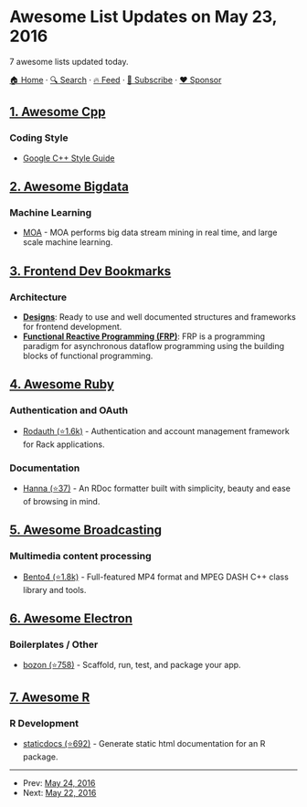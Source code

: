 # Awesome List Updates on May 23, 2016

7 awesome lists updated today.

[🏠 Home](/README.md) · [🔍 Search](https://www.trackawesomelist.com/search/) · [🔥 Feed](https://www.trackawesomelist.com/rss.xml) · [📮 Subscribe](https://trackawesomelist.us17.list-manage.com/subscribe?u=d2f0117aa829c83a63ec63c2f&id=36a103854c) · [❤️  Sponsor](https://github.com/sponsors/theowenyoung)



## [1. Awesome Cpp](/content/fffaraz/awesome-cpp/README.md)

### Coding Style

*   [Google C++ Style Guide](https://google.github.io/styleguide/cppguide.html)

## [2. Awesome Bigdata](/content/newTendermint/awesome-bigdata/README.md)

### Machine Learning

*   [MOA](http://moa.cms.waikato.ac.nz) - MOA performs big data stream mining in real time, and large scale machine learning.

## [3. Frontend Dev Bookmarks](/content/dypsilon/frontend-dev-bookmarks/README.md)

### Architecture

*   **[Designs](https://github.com/dypsilon/frontend-dev-bookmarks/blob/master/README.md/architecture/designs.md)**: Ready to use and well documented structures and frameworks for frontend development.
*   **[Functional Reactive Programming (FRP)](https://github.com/dypsilon/frontend-dev-bookmarks/blob/master/README.md/architecture/functional-reactive-programming-frp.md)**: FRP is a programming paradigm for asynchronous dataflow programming using the building blocks of functional programming.

## [4. Awesome Ruby](/content/markets/awesome-ruby/README.md)

### Authentication and OAuth

*   [Rodauth (⭐1.6k)](https://github.com/jeremyevans/rodauth) - Authentication and account management framework for Rack applications.

### Documentation

*   [Hanna (⭐37)](https://github.com/rdoc/hanna-nouveau) - An RDoc formatter built with simplicity, beauty and ease of browsing in mind.

## [5. Awesome Broadcasting](/content/ebu/awesome-broadcasting/README.md)

### Multimedia content processing

*   [Bento4 (⭐1.8k)](https://github.com/axiomatic-systems/Bento4) - Full-featured MP4 format and MPEG DASH C++ class library and tools.

## [6. Awesome Electron](/content/sindresorhus/awesome-electron/README.md)

### Boilerplates / Other

*   [bozon (⭐758)](https://github.com/railsware/bozon) - Scaffold, run, test, and package your app.

## [7. Awesome R](/content/qinwf/awesome-R/README.md)

### R Development

*   [staticdocs (⭐692)](https://github.com/hadley/staticdocs) - Generate static html documentation for an R package.

---

- Prev: [May 24, 2016](/content/2016/05/24/README.md)
- Next: [May 22, 2016](/content/2016/05/22/README.md)